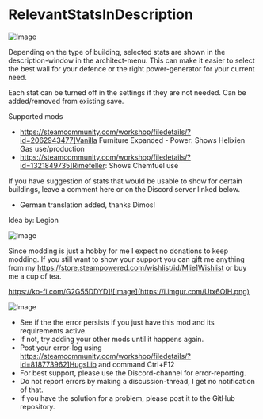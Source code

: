 # RelevantStatsInDescription

![Image](https://i.imgur.com/buuPQel.png)


Depending on the type of building, selected stats are shown in the description-window in the architect-menu.
This can make it easier to select the best wall for your defence or the right power-generator for your current need.

Each stat can be turned off in the settings if they are not needed.
Can be added/removed from existing save.

Supported mods


- https://steamcommunity.com/workshop/filedetails/?id=2062943477]Vanilla Furniture Expanded - Power: Shows Helixien Gas use/production
- https://steamcommunity.com/workshop/filedetails/?id=1321849735]Rimefeller: Shows Chemfuel use



If you have suggestion of stats that would be usable to show for certain buildings, leave a comment here or on the Discord server linked below.

- German translation added, thanks Dimos!

Idea by: Legion
	
![Image](https://i.imgur.com/O0IIlYj.png)

Since modding is just a hobby for me I expect no donations to keep modding. If you still want to show your support you can gift me anything from my https://store.steampowered.com/wishlist/id/Mlie]Wishlist or buy me a cup of tea.

https://ko-fi.com/G2G55DDYD]![Image](https://i.imgur.com/Utx6OIH.png)


![Image](https://i.imgur.com/PwoNOj4.png)



-  See if the the error persists if you just have this mod and its requirements active.
-  If not, try adding your other mods until it happens again.
-  Post your error-log using https://steamcommunity.com/workshop/filedetails/?id=818773962]HugsLib and command Ctrl+F12
-  For best support, please use the Discord-channel for error-reporting.
-  Do not report errors by making a discussion-thread, I get no notification of that.
-  If you have the solution for a problem, please post it to the GitHub repository.




